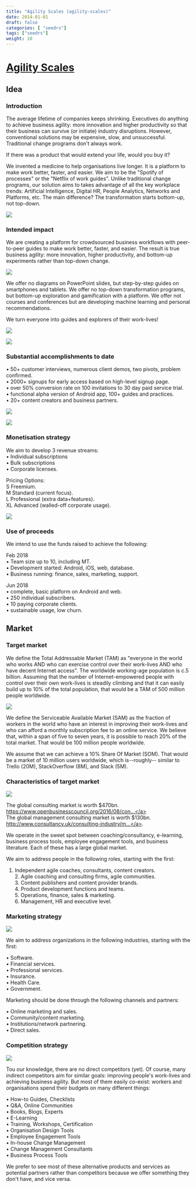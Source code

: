 ```yaml
---
title: "Agility Scales (agility-scales)"
date: 2014-01-01
draft: false
categories: [ "seedrs"]
tags: ["seedrs"]
weight: 10
---
```


# [Agility Scales](https://www.seedrs.com/agility-scales)

## Idea

### Introduction

The average lifetime of companies keeps shrinking. Executives do anything to achieve business agility: more innovation and higher productivity so that their business can survive (or initiate) industry disruptions. However, conventional solutions may be expensive, slow, and unsuccessful. Traditional change programs don't always work.

If there was a product that would extend your life, would you buy it?

We invented a medicine to help organisations live longer. It is a platform to make work better, faster, and easier. We aim to be the "Spotify of processes" or the "Netflix of work guides". Unlike traditional change programs, our solution aims to takes advantage of all the key workplace trends: Artificial Intelligence, Digital HR, People Analytics, Networks and Platforms, etc. The main difference? The transformation starts bottom-up, not top-down.

![](/img/seedrs/uploads/startup/section_image/image/13189/b76y3w6e05pser87rtx25saeaubbgnl/Slide13.png?rect=0%2C0%2C1920%2C1080&w=600&fit=clip&s=e0ffd9323e725e5417d17fdd07240907)

### Intended impact

We are creating a platform for crowdsourced business workflows with peer-to-peer guides to make work better, faster, and easier. The result is true business agility: more innovation, higher productivity, and bottom-up experiments rather than top-down change.

![](/img/seedrs/uploads/startup/section_image/image/13190/hz6rdtz63v5yentpd9ohl8zpsa9812a/Slide8.png?rect=0%2C0%2C1920%2C1080&w=600&fit=clip&s=bbd38bab2463705e0acfd49a6efa873b)

We offer no diagrams on PowerPoint slides, but step-by-step guides on smartphones and tablets. We offer no top-down transformation programs, but bottom-up exploration and gamification with a platform. We offer not courses and conferences but are developing machine learning and personal recommendations.

We turn everyone into guides and explorers of their work-lives!

![](/img/seedrs/uploads/startup/section_image/image/13191/62nx46b16oww4zo6uofqya0roq4e5ap/Slide12.png?rect=0%2C0%2C1920%2C1080&w=600&fit=clip&s=423c9c13738a2a2c3b1bad9cda9e7f7e)

![](/img/seedrs/uploads/startup/section_image/image/13192/aerhpxzb6y9dvds82odd9lvhue034jd/Slide7.png?rect=0%2C0%2C1920%2C1080&w=600&fit=clip&s=07d8b4811f150c56d930244152ef89a9)

### Substantial accomplishments to date

• 50+ customer interviews, numerous client demos, two pivots, problem confirmed. <br>• 2000+ signups for early access based on high-level signup page. <br>• over 50% conversion rate on 100 invitations to 30 day paid service trial. <br>• functional alpha version of Android app, 100+ guides and practices. <br>• 20+ content creators and business partners.

![](/img/seedrs/uploads/startup/section_image/image/13193/iplsx5u4455j5569kgem0ku84jgc37/delighted-users.png?rect=0%2C0%2C1920%2C1080&w=600&fit=clip&s=056b8f446063b4d13b3d3da92a78abe7)

![](/img/seedrs/uploads/startup/section_image/image/13194/qi85cslb7t3zkng4j6m65ln8nffvdpn/stats.png?rect=0%2C0%2C1920%2C1080&w=600&fit=clip&s=01714d4269b2cd53e6818b84ceb9296e)

### Monetisation strategy

We aim to develop 3 revenue streams: <br>• Individual subscriptions <br>• Bulk subscriptions <br>• Corporate licenses.

Pricing Options: <br>S Freemium. <br>M Standard (current focus). <br>L Professional (extra data+features). <br>XL Advanced (walled-off corporate usage).

![](/img/seedrs/uploads/startup/section_image/image/13195/mucoicjxljt4r1k94gb8a0il6yqr3ax/Slide15.png?rect=0%2C0%2C1920%2C1080&w=600&fit=clip&s=8c7b56d398656e366ae85f6b247cdf66)

### Use of proceeds

We intend to use the funds raised to achieve the following:

Feb 2018 <br>• Team size up to 10, including MT. <br>• Development started: Android, iOS, web, database. <br>• Business running: finance, sales, marketing, support.

Jun 2018 <br>• complete, basic platform on Android and web. <br>• 250 individual subscribers. <br>• 10 paying corporate clients. <br>• sustainable usage, low churn.

## Market

### Target market

We define the Total Addressable Market (TAM) as "everyone in the world who works AND who can exercise control over their work-lives AND who have decent Internet access". The worldwide working-age population is c.5 billion. Assuming that the number of Internet-empowered people with control over their own work-lives is steadily climbing and that it can easily build up to 10% of the total population, that would be a TAM of 500 million people worldwide.

![](https://seedrs.imgix.net/uploads/startup/section_image/image/13200/k19df86pcftn10sjdlo69snw5or4m0g/mindsettlersglobe2.png?rect=165%2C64%2C1280%2C592&w=600&fit=clip&s=89816bcf852bbfeac2ec096bcb189ddf)

We define the Serviceable Available Market (SAM) as the fraction of workers in the world who have an interest in improving their work-lives and who can afford a monthly subscription fee to an online service. We believe that, within a span of five to seven years, it is possible to reach 20% of the total market. That would be 100 million people worldwide.

We assume that we can achieve a 10% Share Of Market (SOM). That would be a market of 10 million users worldwide, which is--roughly-- similar to Trello (20M), StackOverflow (8M), and Slack (5M).

### Characteristics of target market

![](https://seedrs.imgix.net/uploads/startup/section_image/image/13196/it6tkjo7kvehgrdcjn2630p3phv81p0/Screen_Shot_2017-10-25_at_18.00.03.png?rect=0%2C0%2C1080%2C610&w=600&fit=clip&s=88f1c184d2a3a9cab2a4b09bfd9a5d1b)

The global consulting market is worth $470bn. <br><a target="_blank" rel="nofollow" class="outside" href="https://www.openbusinesscouncil.org/2016/08/consulting-industry-market-research/">https://www.openbusinesscouncil.org/2016/08/con...</a> <br>The global management consulting market is worth $130bn. <br><a target="_blank" rel="nofollow" class="outside" href="http://www.consultancy.uk/consulting-industry/management-consulting">http://www.consultancy.uk/consulting-industry/m...</a>.

We operate in the sweet spot between coaching/consultancy, e-learning, business process tools, employee engagement tools, and business literature. Each of these has a large global market.

We aim to address people in the following roles, starting with the first:

1. Independent agile coaches, consultants, content creators. <br>2. Agile coaching and consulting firms, agile communities. <br>3. Content publishers and content provider brands. <br>4. Product development functions and teams. <br>5. Operations, finance, sales &amp; marketing. <br>6. Management, HR and executive level.

### Marketing strategy

![](https://seedrs.imgix.net/uploads/startup/section_image/image/13197/4gxamhhgjg0m2qt4po2mk231h8uh0rf/Slide11.png?rect=0%2C0%2C1920%2C1080&w=600&fit=clip&s=b701edae64329d4e4fce5b8196e6743a)

We aim to address organizations in the following industries, starting with the first:

• Software. <br>• Financial services. <br>• Professional services. <br>• Insurance. <br>• Health Care. <br>• Government.

Marketing should be done through the following channels and partners:

• Online marketing and sales. <br>• Community/content marketing. <br>• Institutions/network partnering. <br>• Direct sales.

### Competition strategy

![](https://seedrs.imgix.net/uploads/startup/section_image/image/13198/rrz384egj6qm5ply9pw3f28o6afs8w1/Slide18.png?rect=0%2C0%2C1920%2C1080&w=600&fit=clip&s=ad4a2ad63353e023b3838c9b694b4171)

Tou our knowledge, there are no direct competitors (yet). Of course, many indirect competitors aim for similar goals: improving people's work-lives and achieving business agility. But most of them easily co-exist: workers and organisations spend their budgets on many different things:

• How-to Guides, Checklists <br>• Q&amp;A, Online Communities <br>• Books, Blogs, Experts <br>• E-Learning <br>• Training, Workshops, Certification <br>• Organisation Design Tools <br>• Employee Engagement Tools <br>• In-house Change Management <br>• Change Management Consultants <br>• Business Process Tools

We prefer to see most of these alternative products and services as potential partners rather than competitors because we offer something they don't have, and vice versa.

